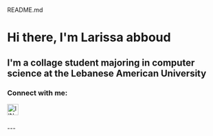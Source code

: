 README.md
# Hi there, I'm Larissa abboud 



## I'm a collage student majoring in computer science at the Lebanese American University



### Connect with me:





[<img align="left" alt="lINKED IN" width="26px" src="https://cdn.jsdelivr.net/npm/simple-icons@v3/icons/linkedin.svg"  />][linkedin]

&nbsp;&nbsp;





<br />
---


[linkedin]: https://www.linkedin.com/in/larissa-abboud-02b58b230
